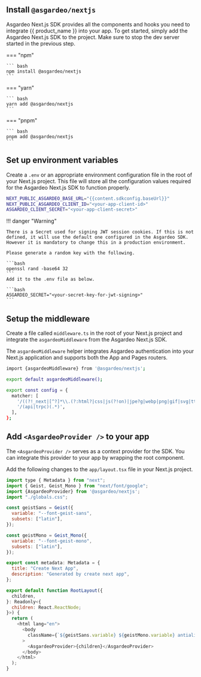 ## Install `@asgardeo/nextjs`

Asgardeo Next.js SDK provides all the components and hooks you need to integrate {{ product_name }} into your app. To get started, simply add the Asgardeo Next.js SDK to the project. Make sure to stop the dev server started in the previous step.

=== "npm"

    ``` bash
    npm install @asgardeo/nextjs
    ```

=== "yarn"

    ``` bash
    yarn add @asgardeo/nextjs
    ```

=== "pnpm"

    ``` bash
    pnpm add @asgardeo/nextjs
    ```

## Set up environment variables

Create a `.env` or an appropriate environment configuration file in the root of your Next.js project. This file will store all the configuration values required for the Asgardeo Next.js SDK to function properly.

```bash title=".env"
NEXT_PUBLIC_ASGARDEO_BASE_URL="{{content.sdkconfig.baseUrl}}"
NEXT_PUBLIC_ASGARDEO_CLIENT_ID="<your-app-client-id>"
ASGARDEO_CLIENT_SECRET="<your-app-client-secret>"
```

!!! danger "Warning"

    There is a Secret used for signing JWT session cookies. If this is not defined, it will use the default one configured in the Asgardeo SDK. However it is mandatory to change this in a production environment.

    Please generate a random key with the following.

    ```bash
    openssl rand -base64 32
    ```
    Add it to the .env file as below.

    ```bash
    ASGARDEO_SECRET="<your-secret-key-for-jwt-signing>"
    ```

## Setup the middleware

Create a file called `middleware.ts` in the root of your Next.js project and integrate the `asgardeoMiddleware` from the Asgardeo Next.js SDK.

The `asgardeoMiddleware` helper integrates Asgardeo authentication into your Next.js application and supports both the App and Pages routers.

```bash title="middleware.ts"
import {asgardeoMiddleware} from '@asgardeo/nextjs';

export default asgardeoMiddleware();

export const config = {
  matcher: [
    '/((?!_next|[^?]*\\.(?:html?|css|js(?!on)|jpe?g|webp|png|gif|svg|ttf|woff2?|ico|csv|docx?|xlsx?|zip|webmanifest)).*)',
    '/(api|trpc)(.*)',
  ],
};
```

## Add `<AsgardeoProvider />` to your app

The `<AsgardeoProvider />` serves as a context provider for the SDK. You can integrate this provider to your app by wrapping the root component.

Add the following changes to the `app/layout.tsx` file in your Next.js project.

```javascript title="app/layout.tsx" hl_lines="3 31"
import type { Metadata } from "next";
import { Geist, Geist_Mono } from "next/font/google";
import {AsgardeoProvider} from '@asgardeo/nextjs';
import "./globals.css";

const geistSans = Geist({
  variable: "--font-geist-sans",
  subsets: ["latin"],
});

const geistMono = Geist_Mono({
  variable: "--font-geist-mono",
  subsets: ["latin"],
});

export const metadata: Metadata = {
  title: "Create Next App",
  description: "Generated by create next app",
};

export default function RootLayout({
  children,
}: Readonly<{
  children: React.ReactNode;
}>) {
  return (
    <html lang="en">
      <body
        className={`${geistSans.variable} ${geistMono.variable} antialiased`}
      >
        <AsgardeoProvider>{children}</AsgardeoProvider>
      </body>
    </html>
  );
}
```
